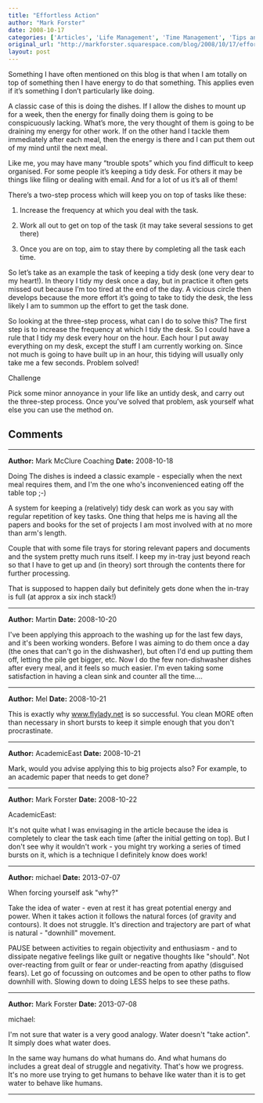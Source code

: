 ```yaml
---
title: "Effortless Action"
author: "Mark Forster"
date: 2008-10-17
categories: ['Articles', 'Life Management', 'Time Management', 'Tips and Tricks']
original_url: "http://markforster.squarespace.com/blog/2008/10/17/effortless-action.html"
layout: post
---
```


Something I have often mentioned on this blog is that when I am totally on top of something then I have energy to do that something. This applies even if it’s something I don’t particularly like doing.

A classic case of this is doing the dishes. If I allow the dishes to mount up for a week, then the energy for finally doing them is going to be conspicuously lacking. What’s more, the very thought of them is going to be draining my energy for other work. If on the other hand I tackle them immediately after each meal, then the energy is there and I can put them out of my mind until the next meal.

Like me, you may have many “trouble spots” which you find difficult to keep organised. For some people it’s keeping a tidy desk. For others it may be things like filing or dealing with email. And for a lot of us it’s all of them!

There’s a two-step process which will keep you on top of tasks like these:

1. Increase the frequency at which you deal with the task.

2. Work all out to get on top of the task (it may take several sessions to get there)

3. Once you are on top, aim to stay there by completing all the task each time.

So let’s take as an example the task of keeping a tidy desk (one very dear to my heart!). In theory I tidy my desk once a day, but in practice it often gets missed out because I’m too tired at the end of the day. A vicious circle then develops because the more effort it’s going to take to tidy the desk, the less likely I am to summon up the effort to get the task done.

So looking at the three-step process, what can I do to solve this? The first step is to increase the frequency at which I tidy the desk. So I could have a rule that I tidy my desk every hour on the hour. Each hour I put away everything on my desk, except the stuff I am currently working on. Since not much is going to have built up in an hour, this tidying will usually only take me a few seconds. Problem solved!

Challenge

Pick some minor annoyance in your life like an untidy desk, and carry out the three-step process. Once you’ve solved that problem, ask yourself what else you can use the method on.


## Comments

---

**Author:** Mark McClure Coaching
**Date:** 2008-10-18

Doing The dishes is indeed a classic example - especially when the next meal requires them, and I'm the one who's inconvenienced eating off the table top ;-)  
  
A system for keeping a (relatively) tidy desk can work as you say with regular repetition of key tasks. One thing that helps me is having all the papers and books for the set of projects I am most involved with at no more than arm's length.  
  
Couple that with some file trays for storing relevant papers and documents and the system pretty much runs itself. I keep my in-tray just beyond reach so that I have to get up and (in theory) sort through the contents there for further processing.   
  
That is supposed to happen daily but definitely gets done when the in-tray is full (at approx a six inch stack!)

---

**Author:** Martin
**Date:** 2008-10-20

I've been applying this approach to the washing up for the last few days, and it's been working wonders. Before I was aiming to do them once a day (the ones that can't go in the dishwasher), but often I'd end up putting them off, letting the pile get bigger, etc. Now I do the few non-dishwasher dishes after every meal, and it feels so much easier. I'm even taking some satisfaction in having a clean sink and counter all the time....

---

**Author:** Mel
**Date:** 2008-10-21

This is exactly why www.flylady.net is so successful. You clean MORE often than necessary in short bursts to keep it simple enough that you don't procrastinate.

---

**Author:** AcademicEast
**Date:** 2008-10-21

Mark, would you advise applying this to big projects also? For example, to an academic paper that needs to get done?

---

**Author:** Mark Forster
**Date:** 2008-10-22

AcademicEast:  
  
It's not quite what I was envisaging in the article because the idea is completely to clear the task each time (after the initial getting on top). But I don't see why it wouldn't work - you might try working a series of timed bursts on it, which is a technique I definitely know does work!

---

**Author:** michael
**Date:** 2013-07-07

When forcing yourself ask "why?"  
  
Take the idea of water - even at rest it has great potential energy and power. When it takes action it follows the natural forces (of gravity and contours). It does not struggle. It's direction and trajectory are part of what is natural - "downhill" movement.   
  
PAUSE between activities to regain objectivity and enthusiasm - and to dissipate negative feelings like guilt or negative thoughts like "should". Not over-reacting from guilt or fear or under-reacting from apathy (disguised fears). Let go of focussing on outcomes and be open to other paths to flow downhill with. Slowing down to doing LESS helps to see these paths.

---

**Author:** Mark Forster
**Date:** 2013-07-08

michael:  
  
I'm not sure that water is a very good analogy. Water doesn't "take action". It simply does what water does.  
  
In the same way humans do what humans do. And what humans do includes a great deal of struggle and negativity. That's how we progress. It's no more use trying to get humans to behave like water than it is to get water to behave like humans.

---
